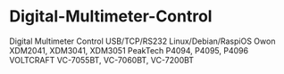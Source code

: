 # Digital-Multimeter-Control
Digital Multimeter Control USB/TCP/RS232 Linux/Debian/RaspiOS Owon XDM2041, XDM3041, XDM3051 PeakTech P4094, P4095, P4096 VOLTCRAFT VC-7055BT, VC-7060BT, VC-7200BT
